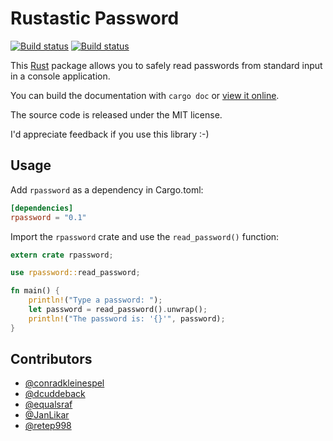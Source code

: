 # Rustastic Password

[![Build status](https://travis-ci.org/conradkleinespel/rustastic-password.svg?branch=master)](https://travis-ci.org/conradkleinespel/rustastic-password)
[![Build status](https://ci.appveyor.com/api/projects/status/812odw3tw6oec5sw/branch/master?svg=true)](https://ci.appveyor.com/project/conradkleinespel/rustastic-password/branch/master)

This [Rust](http://www.rust-lang.org/) package allows you to safely read
passwords from standard input in a console application.

You can build the documentation with `cargo doc` or [view it online](https://conradk.com/docs/rustastic-password/).

The source code is released under the MIT license.

I'd appreciate feedback if you use this library :-)

## Usage

Add `rpassword` as a dependency in Cargo.toml:

```toml
[dependencies]
rpassword = "0.1"
```

Import the `rpassword` crate and use the `read_password()` function:

```rust
extern crate rpassword;

use rpassword::read_password;

fn main() {
    println!("Type a password: ");
    let password = read_password().unwrap();
    println!("The password is: '{}'", password);
}
```

## Contributors

* [@conradkleinespel](https://github.com/conradkleinespel)
* [@dcuddeback](https://github.com/dcuddeback)
* [@equalsraf](https://github.com/equalsraf)
* [@JanLikar](https://github.com/JanLikar)
* [@retep998](https://github.com/retep998)
